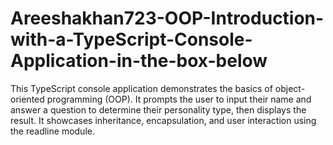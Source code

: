 # Areeshakhan723-OOP-Introduction-with-a-TypeScript-Console-Application-in-the-box-below
 This TypeScript console application demonstrates the basics of object-oriented programming (OOP). It prompts the user to input their name and answer a question to determine their personality type, then displays the result. It showcases inheritance, encapsulation, and user interaction using the readline module.
